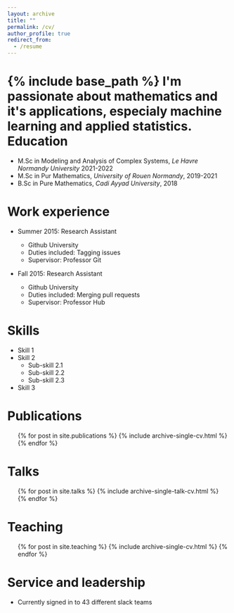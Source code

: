 ```yaml
---
layout: archive
title: ""
permalink: /cv/
author_profile: true
redirect_from:
  - /resume
---
```


{% include base_path %}
I'm passionate about mathematics and it's applications, especialy machine learning and applied statistics.  
Education
======
* M.Sc in Modeling and Analysis of Complex Systems, *Le Havre Normandy University* 2021-2022
* M.Sc in Pur Mathematics, *University of Rouen Normandy*, 2019-2021
* B.Sc in Pure Mathematics, *Cadi Ayyad University*, 2018

Work experience
======
* Summer 2015: Research Assistant
  * Github University
  * Duties included: Tagging issues
  * Supervisor: Professor Git

* Fall 2015: Research Assistant
  * Github University
  * Duties included: Merging pull requests
  * Supervisor: Professor Hub
  
Skills
======
* Skill 1
* Skill 2
  * Sub-skill 2.1
  * Sub-skill 2.2
  * Sub-skill 2.3
* Skill 3

Publications
======
  <ul>{% for post in site.publications %}
    {% include archive-single-cv.html %}
  {% endfor %}</ul>
  
Talks
======
  <ul>{% for post in site.talks %}
    {% include archive-single-talk-cv.html %}
  {% endfor %}</ul>
  
Teaching
======
  <ul>{% for post in site.teaching %}
    {% include archive-single-cv.html %}
  {% endfor %}</ul>
  
Service and leadership
======
* Currently signed in to 43 different slack teams
